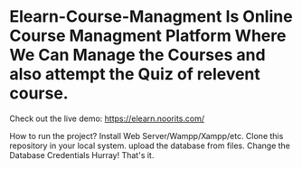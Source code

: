 # Elearn-Course-Managment Is Online Course Managment Platform Where We Can Manage the Courses and also attempt the Quiz of relevent course.

Check out the live demo: https://elearn.noorits.com/

How to run the project?
Install Web Server/Wampp/Xampp/etc.
Clone this repository in your local system.
upload the database from files.
Change the Database Credentials
Hurray! That's it.

